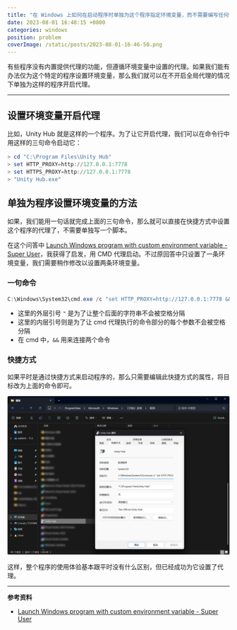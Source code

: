 ```yaml
---
title: "在 Windows 上如何在启动程序时单独为这个程序指定环境变量，而不需要编写任何代码或脚本"
date: 2023-08-01 16:48:15 +0800
categories: windows
position: problem
coverImage: /static/posts/2023-08-01-16-46-50.png
---
```


有些程序没有内置提供代理的功能，但遵循环境变量中设置的代理。如果我们能有办法仅为这个特定的程序设置环境变量，那么我们就可以在不开启全局代理的情况下单独为这样的程序开启代理。

---

<div id="toc"></div>

## 设置环境变量开启代理

比如，Unity Hub 就是这样的一个程序。为了让它开启代理，我们可以在命令行中用这样的三句命令启动它：

```powershell
> cd "C:\Program Files\Unity Hub"
> set HTTP_PROXY=http://127.0.0.1:7778
> set HTTPS_PROXY=http://127.0.0.1:7778
> "Unity Hub.exe"
```

## 单独为程序设置环境变量的方法

如果，我们能用一句话就完成上面的三句命令，那么就可以直接在快捷方式中设置这个程序的代理了，不需要单独写一个脚本。

在这个问答中 [Launch Windows program with custom environment variable - Super User](https://superuser.com/a/424002/940098)，我获得了启发，用 CMD 代理启动。不过原回答中只设置了一条环境变量，我们需要稍作修改以设置两条环境变量。

### 一句命令

```powershell
C:\Windows\System32\cmd.exe /c "set HTTP_PROXY=http://127.0.0.1:7778 && set HTTPS_PROXY=http://127.0.0.1:7778 && start "Unity Hub Launcher" "C:\Program Files\Unity Hub\Unity Hub.exe""
```

- 这里的外层引号 `"` 是为了让整个后面的字符串不会被空格分隔
- 这里的内层引号则是为了让 cmd 代理执行的命令部分的每个参数不会被空格分隔
- 在 cmd 中，`&&` 用来连接两个命令

### 快捷方式

如果平时是通过快捷方式来启动程序的，那么只需要编辑此快捷方式的属性，将目标改为上面的命令即可。

![设置快捷方式](/static/posts/2023-08-01-16-46-50.png)

这样，整个程序的使用体验基本跟平时没有什么区别，但已经成功为它设置了代理。

---

**参考资料**

- [Launch Windows program with custom environment variable - Super User](https://superuser.com/a/424002/940098)
